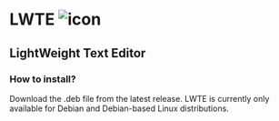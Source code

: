 # LWTE ![icon](https://github.com/jakub-swiniarski/LWTE/assets/77209709/1d3efca4-5cd2-4f29-8df2-6d5a9f82a3ca)
## LightWeight Text Editor

### How to install?
Download the .deb file from the latest release. LWTE is currently only available for Debian and Debian-based Linux distributions.
